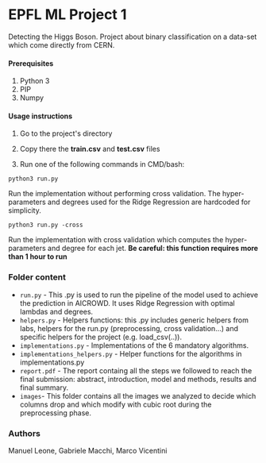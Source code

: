 # EPFL ML Project 1

Detecting the Higgs Boson. Project about binary classification on a data-set which come directly from CERN.


#### Prerequisites

1. Python 3
2. PIP
3. Numpy


#### Usage instructions

1. Go to the project's directory

2. Copy there the **train.csv** and **test.csv** files

3. Run one of the following commands in CMD/bash:

  ```
  python3 run.py
  ```
  Run the implementation without performing cross validation. The hyper-parameters and degrees used for the Ridge Regression are    hardcoded for simplicity.
  ```
  python3 run.py -cross
  ```
  Run the implementation with cross validation which computes the hyper-parameters and degree for each jet. **Be careful: this function requires more than 1 hour to run**
  
### Folder content

* `run.py` - This .py is used to run the pipeline of the model used to achieve the prediction in AICROWD. It uses Ridge Regression with  optimal lambdas and degrees. 
* `helpers.py` - Helpers functions: this .py includes generic helpers from labs, helpers for the run.py (preprocessing, cross validation...) and specific helpers for the project (e.g. load_csv(..)).
* `implementations.py` - Implementations of the 6 mandatory algorithms.
* `implementations_helpers.py` - Helper functions for the algorithms in implementations.py
* `report.pdf` - The report containg all the steps we followed to reach the final submission: abstract, introduction, model and methods, results and final summary.
* `images`- This folder contains all the images we analyzed to decide which columns drop and which modify with cubic root during the preprocessing phase.
### Authors
Manuel Leone, Gabriele Macchi, Marco Vicentini
